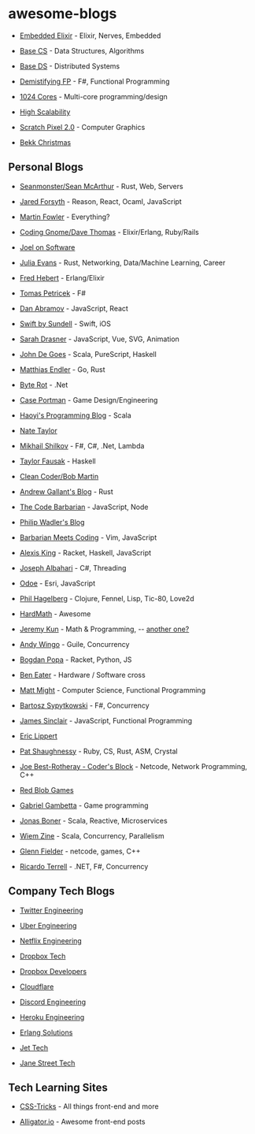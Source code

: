 # awesome-blogs

* [Embedded Elixir](https://embedded-elixir.com/) - Elixir, Nerves, Embedded

* [Base CS](https://medium.com/basecs) - Data Structures, Algorithms
* [Base DS](https://medium.com/baseds) - Distributed Systems

* [Demistifying FP](https://www.demystifyfp.com/) - F#, Functional Programming

* [1024 Cores](http://blog.1024cores.net/) - Multi-core programming/design

* [High Scalability](http://highscalability.com/)

* [Scratch Pixel 2.0](https://www.scratchapixel.com/index.php?redirect) - Computer Graphics

* [Bekk Christmas](https://bekk.christmas/)


## Personal Blogs
* [Seanmonster/Sean McArthur](https://seanmonstar.com/) - Rust, Web, Servers

* [Jared Forsyth](https://jaredforsyth.com/) - Reason, React, Ocaml, JavaScript

* [Martin Fowler](https://martinfowler.com/) - Everything?

* [Coding Gnome/Dave Thomas](https://pragdave.me/blog/) - Elixir/Erlang, Ruby/Rails

* [Joel on Software](https://www.joelonsoftware.com/)

* [Julia Evans](https://jvns.ca/) - Rust, Networking, Data/Machine Learning, Career

* [Fred Hebert](https://ferd.ca/) - Erlang/Elixir

* [Tomas Petricek](http://tomasp.net/blog/) - F#

* [Dan Abramov](https://overreacted.io/) - JavaScript, React

* [Swift by Sundell](https://www.swiftbysundell.com/) - Swift, iOS

* [Sarah Drasner](https://sarahdrasnerdesign.com/writing/) - JavaScript, Vue, SVG, Animation

* [John De Goes](http://degoes.net/) - Scala, PureScript, Haskell

* [Matthias Endler](https://matthias-endler.de/) - Go, Rust

* [Byte Rot](http://byterot.blogspot.com/) - .Net

* [Case Portman](https://www.caseportman.com/) - Game Design/Engineering

* [Haoyi's Programming Blog](http://www.lihaoyi.com/) - Scala

* [Nate Taylor](http://taylonr.com/)

* [Mikhail Shilkov](https://mikhail.io/) - F#, C#, .Net, Lambda

* [Taylor Fausak](https://taylor.fausak.me/) - Haskell

* [Clean Coder/Bob Martin](http://blog.cleancoder.com/)

* [Andrew Gallant's Blog](https://blog.burntsushi.net/) - Rust

* [The Code Barbarian](https://thecodebarbarian.com/) - JavaScript, Node

* [Philip Wadler's Blog](http://wadler.blogspot.com/)

* [Barbarian Meets Coding](https://www.barbarianmeetscoding.com/) - Vim, JavaScript

* [Alexis King](https://lexi-lambda.github.io/) - Racket, Haskell, JavaScript

* [Joseph Albahari](http://www.albahari.com/) - C#, Threading

* [Odoe](https://odoe.net/blog/) - Esri, JavaScript

* [Phil Hagelberg](https://technomancy.us/colophon) - Clojure, Fennel, Lisp, Tic-80, Love2d

* [HardMath](https://hardmath123.github.io/) - Awesome

* [Jeremy Kun](https://jeremykun.com/) - Math & Programming, -- [another one?](https://j2kun.svbtle.com/)

* [Andy Wingo](https://wingolog.org/) - Guile, Concurrency

* [Bogdan Popa](https://defn.io/) - Racket, Python, JS

* [Ben Eater](https://eater.net/) - Hardware / Software cross

* [Matt Might](http://matt.might.net/) - Computer Science, Functional Programming

* [Bartosz Sypytkowski](https://bartoszsypytkowski.com/) - F#, Concurrency

* [James Sinclair](https://jrsinclair.com/) - JavaScript, Functional Programming

* [Eric Lippert](https://ericlippert.com/)

* [Pat Shaughnessy](http://patshaughnessy.net/) - Ruby, CS, Rust, ASM, Crystal

* [Joe Best-Rotheray - Coder's Block](https://www.codersblock.org/) - Netcode, Network Programming, C++

* [Red Blob Games](https://www.redblobgames.com/)

* [Gabriel Gambetta](https://www.gabrielgambetta.com/index.html) - Game programming

* [Jonas Boner](http://jonasboner.com/) - Scala, Reactive, Microservices

* [Wiem Zine](https://medium.com/@wiemzin) - Scala, Concurrency, Parallelism

* [Glenn Fielder](https://www.gafferongames.com/) - netcode, games, C++

* [Ricardo Terrell](http://www.rickyterrell.com/) - .NET, F#, Concurrency

## Company Tech Blogs
* [Twitter Engineering](https://blog.twitter.com/engineering/en_us.html)

* [Uber Engineering](https://eng.uber.com/)

* [Netflix Engineering](https://medium.com/netflix-techblog)

* [Dropbox Tech](https://blogs.dropbox.com/tech/)
* [Dropbox Developers](https://blogs.dropbox.com/developers/)

* [Cloudflare](https://blog.cloudflare.com/)

* [Discord Engineering](https://blog.discordapp.com/tagged/engineering)

* [Heroku Engineering](https://blog.heroku.com/engineering)

* [Erlang Solutions](https://www.erlang-solutions.com/blog.html)

* [Jet Tech](https://medium.com/jettech)

* [Jane Street Tech](https://blog.janestreet.com/)

## Tech Learning Sites
* [CSS-Tricks](https://css-tricks.com/) - All things front-end and more

* [Alligator.io](https://alligator.io/) - Awesome front-end posts




